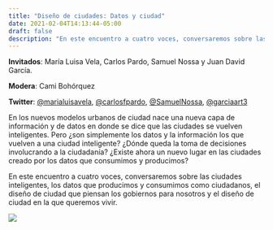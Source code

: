 ```yaml
---
title: "Diseño de ciudades: Datos y ciudad"
date: 2021-02-04T14:13:44-05:00
draft: false
description: "En este encuentro a cuatro voces, conversaremos sobre las ciudades inteligentes, los datos que producimos y consumimos como ciudadanos, el diseño de ciudad que piensan los gobiernos para nosotros y el diseño de ciudad en la que queremos vivir."
---
```


**Invitados**: María Luisa Vela, Carlos Pardo, Samuel Nossa y Juan David García.

**Modera**: Cami Bohórquez

**Twitter**: [@marialuisavela](https://twitter.com/marialuisavela), [@carlosfpardo](https://twitter.com/carlosfpardo), [@SamuelNossa](https://twitter.com/SamuelNossa), [@garciaart3](https://twitter.com/garciaart3)

En los nuevos modelos urbanos de ciudad nace una nueva capa de información y de datos en donde se dice que las ciudades se vuelven inteligentes. Pero ¿son simplemente los datos y la información los que vuelven a una ciudad inteligente? ¿Dónde queda la toma de decisiones involucrando a la ciudadanía? ¿Existe ahora un nuevo lugar en las ciudades creado por los datos que consumimos y producimos?

En este encuentro a cuatro voces, conversaremos sobre las ciudades inteligentes, los datos que producimos y consumimos como ciudadanos, el diseño de ciudad que piensan los gobiernos para nosotros y el diseño de ciudad en la que queremos vivir.

![](/uploads/diseno-de-ciudades.png)
